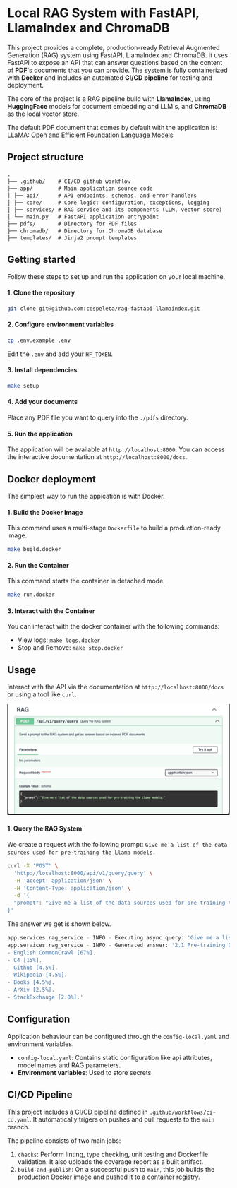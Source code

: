# Local RAG System with FastAPI, LlamaIndex and ChromaDB

This project provides a complete, production-ready Retrieval Augmented Generation (RAG) system using FastAPI, LlamaIndex and ChromaDB. It uses FastAPI to expose an API that can answer questions based on the content of **PDF**'s documents that you can provide. The system is fully containerized with **Docker** and includes an automated **CI/CD pipeline** for testing and deployment.

The core of the project is a RAG pipeline build with **LlamaIndex**, using **HuggingFace** models for document embedding and LLM's, and **ChromaDB** as the local vector store.

The default PDF document that comes by default with the application is: [LLaMA: Open and Efficient Foundation Language Models](https://arxiv.org/abs/2302.13971)

## Project structure

```shell
.
├── .github/    # CI/CD github workflow
├── app/        # Main application source code
│ ├── api/      # API endpoints, schemas, and error handlers
│ ├── core/     # Core logic: configuration, exceptions, logging
│ ├── services/ # RAG service and its components (LLM, vector store)
│ └── main.py   # FastAPI application entrypoint
├── pdfs/       # Directory for PDF files
├── chromadb/   # Directory for ChromaDB database
├── templates/  # Jinja2 prompt templates
```

## Getting started

Follow these steps to set up and run the application on your local machine.

#### 1. Clone the repository

```bash
git clone git@github.com:cespeleta/rag-fastapi-llamaindex.git
```

#### 2. Configure environment variables

```bash
cp .env.example .env
```

Edit the `.env` and add your `HF_TOKEN`.

#### 3. Install dependencies

```bash
make setup
```

#### 4. Add your documents

Place any PDF file you want to query into the `./pdfs` directory.

#### 5. Run the application

The application will be available at `http://localhost:8000`. You can access the interactive documentation at `http://localhost:8000/docs`.


## Docker deployment

The simplest way to run the appication is with Docker.

#### 1. Build the Docker Image

This command uses a multi-stage `Dockerfile` to build a production-ready image.

```bash
make build.docker
```

#### 2. Run the Container

This command starts the container in detached mode.

```bash
make run.docker
```

#### 3. Interact with the Container
You can interact with the docker container with the following commands:
* View logs: `make logs.docker`
* Stop and Remove: `make stop.docker`


## Usage

Interact with the API via the documentation at `http://localhost:8000/docs` or using a tool like `curl`.

![alt Amazon Fine Good Reviews Dataset Preview](resources/fastapi-endpoint.jpg)

#### 1. Query the RAG System

We create a request with the following prompt: `Give me a list of the data sources used for pre-training the Llama models.`

```bash
curl -X 'POST' \
  'http://localhost:8000/api/v1/query/query' \
  -H 'accept: application/json' \
  -H 'Content-Type: application/json' \
  -d '{
  "prompt": "Give me a list of the data sources used for pre-training the Llama models."
}'
```

The answer we get is shown below.

```bash
app.services.rag_service - INFO - Executing async query: 'Give me a list of the data sources used for pre-training the Llama models.'
app.services.rag_service - INFO - Generated answer: '2.1 Pre-training Data
- English CommonCrawl [67%].
- C4 [15%].
- Github [4.5%].
- Wikipedia [4.5%].
- Books [4.5%].
- ArXiv [2.5%].
- StackExchange [2.0%].'
```

## Configuration

Application behaviour can be configured through the `config-local.yaml` and environment variables.
* `config-local.yaml`: Contains static configuration like api attributes, model names and RAG parameters.
* **Environment variables**: Used to store secrets.


## CI/CD Pipeline

This project includes a CI/CD pipeline defined in `.github/workflows/ci-cd.yaml`. It automatically trigers on pushes and pull requests to the `main` branch.

The pipeline consists of two main jobs:
1. `checks`: Perform linting, type checking, unit testing and Dockerfile validation. It also uploads the coverage report as a built artifact.
2. `build-and-publish`: On a successful push to `main`, this job builds the production Docker image and pushed it to a container registry.
